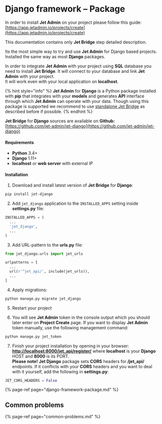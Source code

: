 # Django framework – Package

In order to install **Jet Admin** on your project please follow this guide:  
[https://app.jetadmin.io/projects/create](https://app.jetadmin.io/projects/create)

This documentation contains only **Jet Bridge** step detailed description.

Its the most simple way to try and use **Jet Admin** for Django based projects. Installed the same way as most **Django** packages.

In order to integrate **Jet Admin** with your project using **SQL** database you need to install **Jet Bridge**. It will connect to your database and link **Jet Admin** with your project.   
It will work even with your local application on **localhost**.

{% hint style="info" %}
**Jet Admin** for **Django** is a Python package installed with **pip** that integrates with your **models** and generates **API** interface through which **Jet Admin** can operate with your data. Though using this package is supported we recommend to use [standalone Jet Bridge](./#method-1-using-standalone-jet-bridge) as described before if possible.
{% endhint %}

**Jet Bridge** for **Django** sources are available on **Github:**  
[https://github.com/jet-admin/jet-django](https://github.com/jet-admin/jet-django)

#### Requirements

* **Python** 3.4+
* **Django** 1.11+
* **localhost** or **web server** with external IP

#### Installation

1. Download and install latest version of **Jet Bridge** for **Django**:

```bash
pip install jet-django
```

2. Add `jet_django` application to the `INSTALLED_APPS` setting inside **settings.py** file:

```python
INSTALLED_APPS = (
  ...
  'jet_django',
  ...
)
```

3. Add URL-pattern to the **urls.py** file:

```python
from jet_django.urls import jet_urls

urlpatterns = [
  ...
  url(r'^jet_api/', include(jet_urls)),
  ...
]
```

4. Apply migrations:

```bash
python manage.py migrate jet_django
```

5. Restart your project

6. You will see **Jet Admin** token in the console output which you should later enter on **Project Create** page. If you want to display **Jet Admin** token manually, use the following management command:

```bash
python manage.py jet_token
```

7. Finish your project installation by opening in your browser: [**http://localhost:8000/jet\_api/register/**](http://localhost:8000/jet_api/register/) where **localhost** is your **Django** HOST and **8000** is its PORT.   
**Please note!** **Jet Django** package sets **CORS** headers for **/jet\_api/** endpoints. If it conflicts with your **CORS** headers and you want to deal with it yourself, add the following in **settings.py**:

```python
JET_CORS_HEADERS = False
```

{% page-ref page="django-framework-package.md" %}

## Common problems

{% page-ref page="common-problems.md" %}

